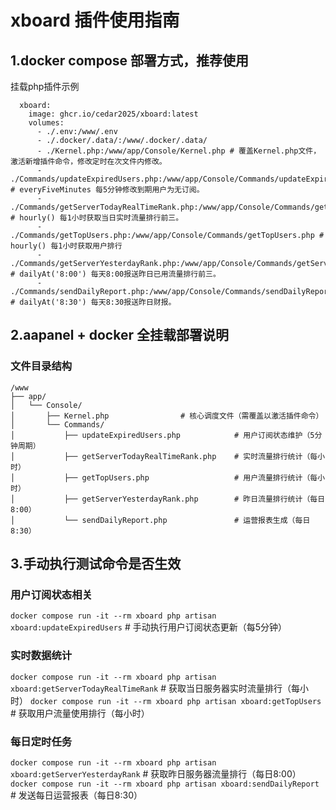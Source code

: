 # xboard 插件使用指南
## 1.docker compose 部署方式，推荐使用
 挂载php插件示例
```
  xboard:
    image: ghcr.io/cedar2025/xboard:latest
    volumes:
      - ./.env:/www/.env 
      - ./.docker/.data/:/www/.docker/.data/
      - ./Kernel.php:/www/app/Console/Kernel.php # 覆盖Kernel.php文件，激活新增插件命令，修改定时在次文件内修改。
      - ./Commands/updateExpiredUsers.php:/www/app/Console/Commands/updateExpiredUsers.php # everyFiveMinutes 每5分钟修改到期用户为无订阅。
      - ./Commands/getServerTodayRealTimeRank.php:/www/app/Console/Commands/getServerTodayRealTimeRank.php # hourly() 每1小时获取当日实时流量排行前三。
      - ./Commands/getTopUsers.php:/www/app/Console/Commands/getTopUsers.php # hourly() 每1小时获取用户排行
      - ./Commands/getServerYesterdayRank.php:/www/app/Console/Commands/getServerYesterdayRank.php # dailyAt('8:00') 每天8:00报送昨日已用流量排行前三。
      - ./Commands/sendDailyReport.php:/www/app/Console/Commands/sendDailyReport.php # dailyAt('8:30') 每天8:30报送昨日财报。

```
## 2.aapanel + docker 全挂载部署说明
### 文件目录结构
```
/www
├── app/
│   └── Console/
│       ├── Kernel.php                # 核心调度文件（需覆盖以激活插件命令）
│       └── Commands/
│           ├── updateExpiredUsers.php            # 用户订阅状态维护（5分钟周期）
│           ├── getServerTodayRealTimeRank.php    # 实时流量排行统计（每小时） 
│           ├── getTopUsers.php                   # 用户流量排行统计（每小时）
│           ├── getServerYesterdayRank.php        # 昨日流量排行统计（每日8:00）
│           └── sendDailyReport.php               # 运营报表生成（每日8:30）
```

## 3.手动执行测试命令是否生效

### 用户订阅状态相关
`docker compose run -it --rm xboard php artisan xboard:updateExpiredUsers`  # 手动执行用户订阅状态更新（每5分钟）

### 实时数据统计
`docker compose run -it --rm xboard php artisan xboard:getServerTodayRealTimeRank`  # 获取当日服务器实时流量排行（每小时）
`docker compose run -it --rm xboard php artisan xboard:getTopUsers`                 # 获取用户流量使用排行（每小时）

### 每日定时任务
`docker compose run -it --rm xboard php artisan xboard:getServerYesterdayRank`  # 获取昨日服务器流量排行（每日8:00）
`docker compose run -it --rm xboard php artisan xboard:sendDailyReport`         # 发送每日运营报表（每日8:30）
